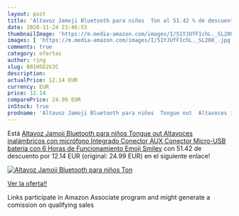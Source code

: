 ```yaml
---
layout: post
title: 'Altavoz Jamoji Bluetooth para niños  Ton al 51.42 % de descuento'
date: 2020-11-24 23:46:53
thumbnailImage: 'https://m.media-amazon.com/images/I/51YJUfF1chL._SL200_.jpg'
images: [ 'https://m.media-amazon.com/images/I/51YJUfF1chL._SL200_.jpg' ]
comments: true
category: ofertas
author: ring
slug: B01H5D2VJC
description:
actualPrice: 12.14 EUR
currency: EUR
price: 12.14
comparePrice: 24.99 EUR
inStock: true
prodname: 'Altavoz Jamoji Bluetooth para niños  Tongue out  Altavoces inalámbricos con micrófono Integrado  Conector AUX  Conector Micro-USB  batería con 6 Horas de Funcionamiento  Emoji  Smiley'
---
```


Está [Altavoz Jamoji Bluetooth para niños  Tongue out  Altavoces inalámbricos con micrófono Integrado  Conector AUX  Conector Micro-USB  batería con 6 Horas de Funcionamiento  Emoji  Smiley](https://www.amazon.es/dp/B01H5D2VJC/?tag=tolees-21) con 51.42 de descuento por 12.14 EUR (original: 24.99 EUR) en el siguiente enlace!

[![Altavoz Jamoji Bluetooth para niños  Ton](https://m.media-amazon.com/images/I/51YJUfF1chL._SL200_.jpg)](https://www.amazon.es/dp/B01H5D2VJC/?tag=tolees-21)

[Ver la oferta!!](https://www.amazon.es/dp/B01H5D2VJC/?tag=tolees-21)

Links participate in Amazon Associate program and might generate a comission on qualifying sales


